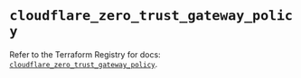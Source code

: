# `cloudflare_zero_trust_gateway_policy`

Refer to the Terraform Registry for docs: [`cloudflare_zero_trust_gateway_policy`](https://registry.terraform.io/providers/cloudflare/cloudflare/4.42.0/docs/resources/zero_trust_gateway_policy).
